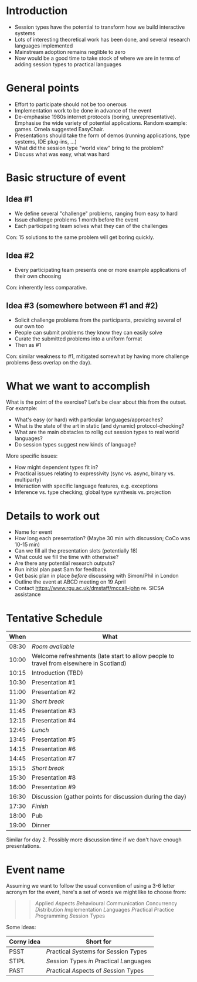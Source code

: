 Introduction
======

* Session types have the potential to transform how we build interactive systems
* Lots of interesting theoretical work has been done, and several research languages implemented
* Mainstream adoption remains neglible to zero
* Now would be a good time to take stock of where we are in terms of
  adding session types to practical languages

General points
======

* Effort to participate should not be too onerous
* Implementation work to be done in advance of the event
* De-emphasise 1980s internet protocols (boring, unrepresentative).
  Emphasise the wide variety of potential applications. Random example:
  games. Ornela suggested EasyChair.
* Presentations should take the form of demos (running applications,
  type systems, IDE plug-ins, ...)
* What did the session type "world view" bring to the problem?
* Discuss what was easy, what was hard

Basic structure of event
======

Idea #1
------

* We define several "challenge" problems, ranging from easy to hard
* Issue challenge problems 1 month before the event
* Each participating team solves what they can of the challenges

Con: 15 solutions to the same problem will get boring quickly.

Idea #2
------

* Every participating team presents one or more example applications of
  their own choosing

Con: inherently less comparative.

Idea #3 (somewhere between #1 and #2)
------

* Solicit challenge problems from the participants, providing several of our own too
* People can submit problems they know they can easily solve
* Curate the submitted problems into a uniform format
* Then as #1

Con: similar weakness to #1, mitigated somewhat by having more challenge
problems (less overlap on the day).

What we want to accomplish
======

What is the point of the exercise? Let's be clear about this from the outset. For example:

* What's easy (or hard) with particular languages/approaches?
* What is the state of the art in static (and dynamic) protocol-checking?
* What are the main obstacles to rollig out session types to real world languages?
* Do session types suggest new kinds of language?

More specific issues:

* How might dependent types fit in?
* Practical issues relating to expressivity (sync vs. async, binary vs. multiparty)
* Interaction with specific language features, e.g. exceptions
* Inference vs. type checking; global type synthesis vs. projection

Details to work out
======

* Name for event
* How long each presentation? (Maybe 30 min with discussion; CoCo was 10-15 min)
* Can we fill all the presentation slots (potentially 18)
* What could we fill the time with otherwise?
* Are there any potential research outputs?
* Run initial plan past Sam for feedback
* Get basic plan in place _before_ discussing with Simon/Phil in London
* Outline the event at ABCD meeting on 19 April
* Contact https://www.rgu.ac.uk/dmstaff/mccall-john re. SICSA assistance

Tentative Schedule
======

When  | What
---   | ---
08:30 | _Room available_
10:00 | Welcome refreshments (late start to allow people to travel from elsewhere in Scotland)
10:15 | Introduction (TBD)
10:30 | Presentation #1
11:00 | Presentation #2
11:30 | _Short break_
11:45 | Presentation #3
12:15 | Presentation #4
12:45 | _Lunch_
13:45 | Presentation #5
14:15 | Presentation #6
14:45 | Presentation #7
15:15 | _Short break_
15:30 | Presentation #8
16:00 | Presentation #9
16:30 | Discussion (gather points for discussion during the day)
17:30 | _Finish_
18:00 | Pub
19:00 | Dinner

Similar for day 2. Possibly more discussion time if we don't have enough presentations.

Event name
======

Assuming we want to follow the usual convention of using a 3-6 letter
acronym for the event, here's a set of words we might like to choose from:

>> *A*pplied
>> *A*spects
>> *B*ehavioural
>> *C*ommunication
>> *C*oncurrency
>> *D*istribution
>> *I*mplementation
>> *L*anguages
>> *P*ractical
>> *P*ractice
>> *P*rogramming
>> *S*ession
>> *T*ypes

Some ideas:

Corny idea | Short for
---        | ---
PSST       | *P*ractical *S*ystems for *S*ession *T*ypes
STIPL      | *S*ession *T*ypes *i*n *P*ractical *L*anguages
PAST       | *P*ractical *A*spects of *S*ession *T*ypes
